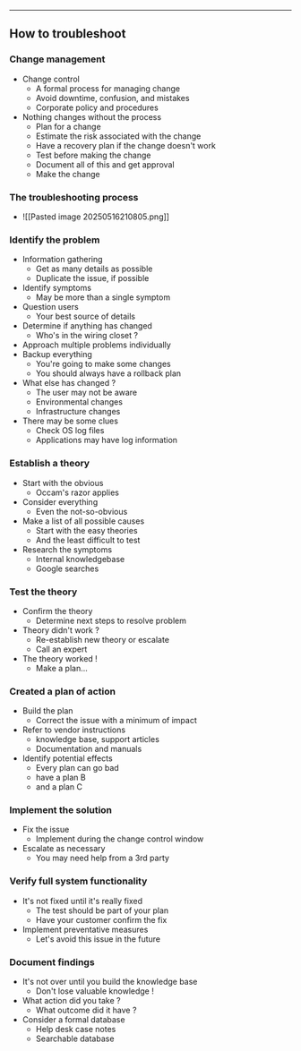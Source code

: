 
---

## How to troubleshoot

### Change management
- Change control
	- A formal process for managing change
	- Avoid downtime, confusion, and mistakes
	- Corporate policy and procedures
- Nothing changes without the process
	- Plan for a change
	- Estimate the risk associated with the change
	- Have a recovery plan if the change doesn't work
	- Test before making the change
	- Document all of this and get approval
	- Make the change
### The troubleshooting process
- ![[Pasted image 20250516210805.png]]

### Identify the problem
- Information gathering
	- Get as many details as possible
	- Duplicate the issue, if possible
- Identify symptoms
	- May be more than a single symptom
- Question users
	- Your best source of details
- Determine if anything has changed
	- Who's in the wiring closet ?
- Approach multiple problems individually
- Backup everything
	- You're going to make some changes 
	- You should always have a rollback plan
- What else has changed ?
	- The user may not be aware
	- Environmental changes
	- Infrastructure changes
- There may be some clues
	- Check OS log files
	- Applications may have log information

### Establish a theory
- Start with the obvious
	- Occam's razor applies
- Consider everything
	- Even the not-so-obvious
- Make a list of all possible causes
	- Start with the easy theories
	- And the least difficult to test
- Research the symptoms
	- Internal knowledgebase
	- Google searches

### Test the theory
- Confirm the theory
	- Determine next steps to resolve problem
- Theory didn't work ?
	- Re-establish new theory or escalate
	- Call an expert
- The theory worked !
	- Make a plan...

### Created a plan of action
- Build the plan
	- Correct the issue with a minimum of impact
- Refer to vendor instructions
	- knowledge base, support articles
	- Documentation and manuals
- Identify potential effects
	- Every plan can go bad
	- have a plan B
	- and a plan C

### Implement the solution
- Fix the issue
	- Implement during the change control window
- Escalate as necessary
	- You may need help from a 3rd party

### Verify full system functionality
- It's not fixed until it's really fixed
	- The test should be part of your plan
	- Have your customer confirm the fix
- Implement preventative measures
	- Let's avoid this issue in the future

### Document findings
- It's not over until you build the knowledge base
	- Don't lose valuable knowledge !
- What action did you take ?
	- What outcome did it have ?
- Consider a formal database
	- Help desk case notes
	- Searchable database